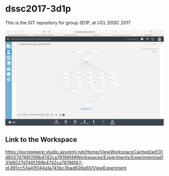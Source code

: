 # dssc2017-3d1p

This is the GIT repository for group 3D1P, at UCL DSSC 2017

![Alt text](/screenshots/screenshot1.png?raw=true "Azure Workspace")

## Link to the Workspace
https://europewest.studio.azureml.net/Home/ViewWorkspaceCached/ad131d6027d746f299b4742ca78196f4#Workspaces/Experiments/Experiment/ad131d6027d746f299b4742ca78196f4.f-id.891cc53a41f044a1a745bc3bad626e60/ViewExperiment